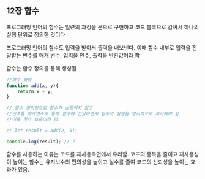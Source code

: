## 12장 함수

프로그래밍 언어의 함수는 일련의 과정을 문으로 구현하고 코드 블록으로 감싸서 하나의 실행 단위로 정의한 것이다

프로그래밍 언어의 함수도 입력을 받아서 출력을 내보낸다. 이때 함수 내부로 입력을 전달받는 변수를 매개 변수, 입력을 인수, 출력을 반환값이라 함

함수는 함수 정의를 통해 생성됨

```js
//함수 정의
function add(x, y){
    return x + y;
}

// 함수 정의만으로 함수가 실행되지 않고 
//인수를 매개변수로 통해 함수에 전달하면서 함수의 실행을 명시적으로 지시해야 함
//이를 함수 호출이라 함.

// let result = add(2, 5);

console.log(result); // 7
```

함수를 사용하는 이유는 코드를 재사용측면에서 유리함. 코드의 중복을 줄이고 재사용성이 높이는 함수는 유지보수의 편의성을 높이고 실수를 줄여 코드의 신뢰성을 높이는 효과가 있음. 